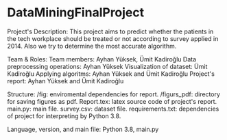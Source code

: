 # DataMiningFinalProject

Project's Description: This project aims to predict whether the patients in the tech workplace should be treated or not according to survey applied in 2014. Also we 
try to determine the most accurate algorithm.

Team & Roles: 
Team members: Ayhan Yüksek, Ümit Kadiroğlu
Data preprocessing operations: Ayhan Yüksek
Visualization of dataset: Ümit Kadiroğlu
Applying algoritms: Ayhan Yüksek and Ümit Kadiroğlu
Project's report: Ayhan Yüksek and Ümit Kadiroğlu

Structure:
/fig: enviromental dependencies for report.
/figurs_pdf: directory for saving figures as pdf.
Report.tex: latex source code of project's report.
main.py: main file.
survey.csv: dataset file.
requirements.txt: dependencies of project for interpreting by Python 3.8.

Language, version, and main file: Python 3.8,  main.py 
